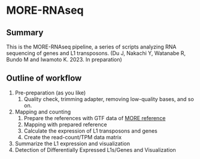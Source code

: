 # MORE-RNAseq

## Summary

This is the MORE-RNAseq pipeline, a series of scripts analyzing RNA sequencing of genes and L1 transposons.
(Du J, Nakachi Y, Watanabe R, Bundo M and Iwamoto K. 2023. In preparation)

## Outline of workflow

1. Pre-preparation (as you like)
    1. Quality check, trimming adapter, removing low-quality bases, and so on.
1. Mapping and counting
    1. Prepare the references with GTF data of [MORE reference](https://github.com/molbrain/MORE-reference)
    1. Mapping with prepared reference
    1. Calculate the expression of L1 transposons and genes
    1. Create the read-count/TPM data matrix
1. Summarize the L1 expression and visualization
1. Detection of Differentially Expressed L1s/Genes and Visualization
